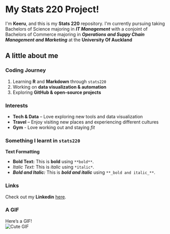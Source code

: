 # My Stats 220 Project!

I'm **Keeru**, and this is my **Stats 220** repository. I'm currently pursuing taking Bachelors of Science majoring in **_IT Management_** with a conjoint of Bachelors of Commerce majoring in **_Operations and Suppy Chain Management and Marketing_** at the **University Of Auckland**

## A little about me

### Coding Journey
1. Learning **R** and **Markdown** through `stats220`  
2. Working on **data visualization & automation**  
3. Exploring **GitHub & open-source projects**  

### Interests
- **Tech & Data** – Love exploring new tools and data visualization 
- **Travel** – Enjoy visiting new places and experiencing different cultures
- **Gym** - Love working out and staying *fit*

### Something I learnt in `stats220` 
**Text Formatting**
- **Bold Text:** This is **bold** using `**bold**`.  
- *Italic Text:* This is *italic* using `*italic*`.  
- **_Bold and Italic:_** This is **_bold and italic_** using `**_bold and italic_**`.  


### Links
Check out my **Linkedin** [here](www.linkedin.com/in/keeru-rangu-800656331).  

### A GIF   
Here’s a GIF!  
![Cute GIF](https://media1.giphy.com/media/v1.Y2lkPTc5MGI3NjExNmp2NTJ4YWtta2V6NXN3YTZhYjF5aXp0NjliYTAyNGRyZ2swZW5iaCZlcD12MV9pbnRlcm5hbF9naWZfYnlfaWQmY3Q9Zw/A53vF9xNk7AKnQPLDs/giphy.gif)
  

